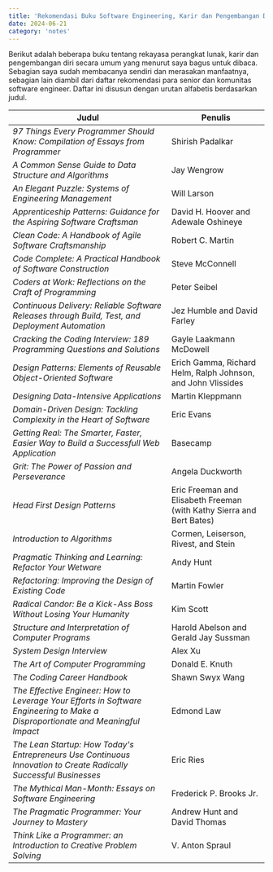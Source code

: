 ```yaml
---
title: 'Rekomendasi Buku Software Engineering, Karir dan Pengembangan Diri'
date: 2024-06-21
category: 'notes'
---
```


Berikut adalah beberapa buku tentang rekayasa perangkat lunak, karir dan pengembangan diri secara umum yang menurut saya bagus untuk dibaca. Sebagian saya sudah membacanya sendiri dan merasakan manfaatnya, sebagian lain diambil dari daftar rekomendasi para senior dan komunitas software engineer. Daftar ini disusun dengan urutan alfabetis berdasarkan judul.

| Judul | Penulis |
| --- | --- |
| *97 Things Every Programmer Should Know: Compilation of Essays from Programmer* | Shirish Padalkar |
| *A Common Sense Guide to Data Structure and Algorithms* | Jay Wengrow |
| *An Elegant Puzzle: Systems of Engineering Management* | Will Larson |
| *Apprenticeship Patterns: Guidance for the Aspiring Software Craftsman* | David H. Hoover and Adewale Oshineye|
| *Clean Code: A Handbook of Agile Software Craftsmanship* | Robert C. Martin |
| *Code Complete: A Practical Handbook of Software Construction* | Steve McConnell |
| *Coders at Work: Reflections on the Craft of Programming* | Peter Seibel |
| *Continuous Delivery: Reliable Software Releases through Build, Test, and Deployment Automation* | Jez Humble and David Farley |
| *Cracking the Coding Interview: 189 Programming Questions and Solutions* | Gayle Laakmann McDowell |
| *Design Patterns: Elements of Reusable Object-Oriented Software* | Erich Gamma, Richard Helm, Ralph Johnson, and John Vlissides |
| *Designing Data-Intensive Applications* | Martin Kleppmann |
| *Domain-Driven Design: Tackling Complexity in the Heart of Software* | Eric Evans |
| *Getting Real: The Smarter, Faster, Easier Way to Build a Successfull Web Application* | Basecamp |
| *Grit: The Power of Passion and Perseverance* | Angela Duckworth |
| *Head First Design Patterns* | Eric Freeman and Elisabeth Freeman (with Kathy Sierra and Bert Bates) |
| *Introduction to Algorithms* | Cormen, Leiserson, Rivest, and Stein |
| *Pragmatic Thinking and Learning: Refactor Your Wetware* | Andy Hunt |
| *Refactoring: Improving the Design of Existing Code* | Martin Fowler |
| *Radical Candor: Be a Kick-Ass Boss Without Losing Your Humanity* | Kim Scott |
| *Structure and Interpretation of Computer Programs* | Harold Abelson and Gerald Jay Sussman |
| *System Design Interview* | Alex Xu |
| *The Art of Computer Programming* | Donald E. Knuth |
| *The Coding Career Handbook* | Shawn Swyx Wang |
| *The Effective Engineer: How to Leverage Your Efforts in Software Engineering to Make a Disproportionate and Meaningful Impact* | Edmond Law|
| *The Lean Startup: How Today's Entrepreneurs Use Continuous Innovation to Create Radically Successful Businesses* | Eric Ries |
| *The Mythical Man-Month: Essays on Software Engineering* | Frederick P. Brooks Jr. |
| *The Pragmatic Programmer: Your Journey to Mastery* | Andrew Hunt and David Thomas |
| *Think Like a Programmer: an Introduction to Creative Problem Solving* | V. Anton Spraul |